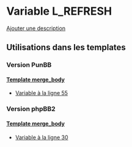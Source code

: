 # Variable L_REFRESH
[Ajouter une description](https://fa-tvars.appspot.com/var/L_REFRESH)

## Utilisations dans les templates

### Version PunBB

#### [Template merge_body](punbb/merge_body.md#readme)
* [Variable &agrave; la ligne 55](../punbb/merge_body.tpl#L55)

### Version phpBB2

#### [Template merge_body](subsilver/merge_body.md#readme)
* [Variable &agrave; la ligne 30](../subsilver/merge_body.tpl#L30)